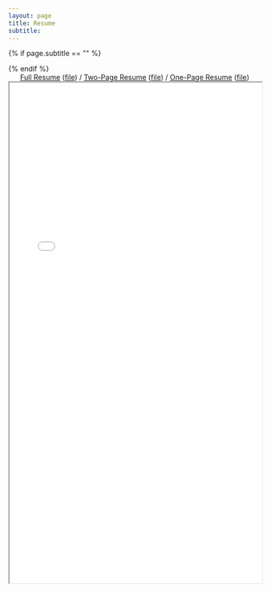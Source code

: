 ```yaml
---
layout: page
title: Resume
subtitle: 
---
```


{% if page.subtitle == "" %}
<div class="empty_subtitle"></div>
{% endif %}

<div style="text-align:center"><a href="/full_resume">Full Resume</a> (<a href="/docs/resume_long_antonio_franques.pdf">file</a>)  /  <a href="/2page_resume">Two-Page Resume</a> (<a href="/docs/resume_2page_antonio_franques.pdf">file</a>)  /  <a href="/short_resume">One-Page Resume</a> (<a href="/docs/resume_short_antonio_franques.pdf">file</a>)</div>


<iframe src="/docs/resume_long_antonio_franques.pdf" width="100%" height="1000px"></iframe>
